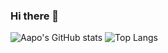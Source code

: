 ### Hi there 👋

![Aapo's GitHub stats](https://github-readme-stats.vercel.app/api?username=asvorg&show_icons=true&theme=gotham)
![Top Langs](https://github-readme-stats.vercel.app/api/top-langs/?username=asvorg&size_weight=0.5&count_weight=0.5)

<!--
**asvorg/asvorg** is a ✨ _special_ ✨ repository because its `README.md` (this file) appears on your GitHub profile.

Here are some ideas to get you started:

- 🔭 I’m currently working on ...
- 🌱 I’m currently learning ...
- 👯 I’m looking to collaborate on ...
- 🤔 I’m looking for help with ...
- 💬 Ask me about ...
- 📫 How to reach me: ...
- 😄 Pronouns: ...
- ⚡ Fun fact: ...
-->
